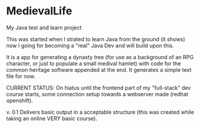 # MedievalLife
My Java test and learn  project 

This was started when I strated to learn Java from the ground (it shows) now I going for becoming a "real" Java Dev and will build upon this.

It is a app for generating a dynasty tree (for use as a background of an RPG character, or just to populate a small medival hamlet) with code for the common heritage software appended at the end.
It generates a simple text file for now.


CURRENT STATUS: On hiatus until the frontend part of my "full-stack" dev course starts, some connection setup towards a webserver made (redhat openshift).

v. 0.1 Delivers basic output in a acceptable structure (this was created while taking an online VERY basic course).
